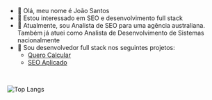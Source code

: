 - 👋 Olá, meu nome é João Santos
- 👀 Estou interessado em SEO e desenvolvimento full stack
- 🌱 Atualmente, sou Analista de SEO para uma agência australiana. Também já atuei como Analista de Desenvolvimento de Sistemas nacionalmente
- 💞️ Sou desenvolvedor full stack nos seguintes projetos:
  <ul><li><a href="https://querocalcular.com.br/" target="_blank" target="noopener noreferrer">Quero Calcular</a></li>
  <li><a href="https://seoaplicado.com.br/" target="_blank" target="noopener noreferrer">SEO Aplicado</a></li></ul>

<br/>

![Top Langs](https://github-readme-stats.vercel.app/api/top-langs/?username=joaosantos-dev)
